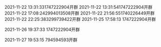2021-11-22 13:31:331747222904开群
2021-11-22 13:31:541747222904开群
2021-11-22 17:08:242994013508开群
2021-11-22 21:56:551740226449开群
2021-11-22 22:25:383299739422开群
2021-11-25 17:58:13 1747222904开群

2021-11-26 19:37:33 1747222904开群

2021-11-27 19:53:15 794594593开群

